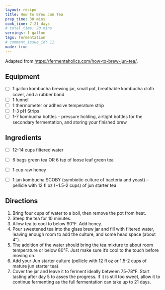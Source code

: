 ```yaml
---
layout: recipe
title: How to Brew Jun Tea
prep_time: 30 mins
cook_time: 7-21 days
# total_time: 20 mins
servings: 1 gallon
tags: fermentation
# comment_issue_id: 11
made: true
---
```

Adapted from https://fermentaholics.com/how-to-brew-jun-tea/.

## Equipment
- [ ] 1 gallon kombucha brewing jar, small pot, breathable kombucha cloth cover, and a rubber band
- [ ] 1 funnel
- [ ] 1 thermometer or adhesive temperature strip
- [ ] 1-3 pH Strips
- [ ] 1-7 kombucha bottles – pressure holding, airtight bottles for the secondary fermentation, and storing your finished brew

## Ingredients
- [ ] 12-14 cups filtered water
- [ ] 6 bags green tea OR 6 tsp of loose leaf green tea
- [ ] 1 cup raw honey
- [ ] 1 jun kombucha SCOBY (symbiotic culture of bacteria and yeast) – pellicle with 12 fl oz (~1.5-2 cups) of jun starter tea


## Directions
1. Bring four cups of water to a boil, then remove the pot from heat.
2. Steep the tea for 10 minutes.
3. Allow tea to cool to below 90&deg;F. Add honey.
4. Pour sweetened tea into the glass brew jar and fill with filtered water, leaving enough room to add the culture, and some head space (about 4″).
5. The addition of the water should bring the tea mixture to about room temperature or below 80&deg;F. Just make sure it’s cool to the touch before moving on.
6. Add your Jun starter culture (pellicle with 12 fl oz or 1.5-2 cups of mature jun starter tea).
7. Cover the jar and leave it to ferment ideally between 75-78&deg;F. Start tasting after day 5 to asses the progress. If it is still too sweet, allow it to continue fermenting as the full fermentation can take up to 21 days.